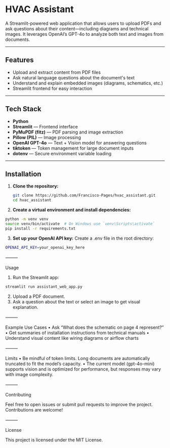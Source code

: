 # HVAC Assistant

A Streamlit-powered web application that allows users to upload PDFs and ask questions about their content—including diagrams and technical images. It leverages OpenAI’s GPT-4o to analyze both text and images from documents.

---

## Features

- Upload and extract content from PDF files
- Ask natural language questions about the document's text
- Understand and explain embedded images (diagrams, schematics, etc.)
- Streamlit frontend for easy interaction

---

## Tech Stack

- **Python**
- **Streamlit** — Frontend interface
- **PyMuPDF (fitz)** — PDF parsing and image extraction
- **Pillow (PIL)** — Image processing
- **OpenAI GPT-4o** — Text + Vision model for answering questions
- **tiktoken** — Token management for large document inputs
- **dotenv** — Secure environment variable loading

---

## Installation

1. **Clone the repository:**
   ```bash
   git clone https://github.com/Francisco-Pages/hvac_assistant.git
   cd hvac_assistant
   ```
2.	**Create a virtual environment and install dependencies:**
```bash
python -m venv venv
source venv/bin/activate  # On Windows use `venv\Scripts\activate`
pip install -r requirements.txt
```

3.	**Set up your OpenAI API key:**
Create a .env file in the root directory:
```bash
OPENAI_API_KEY=your_openai_key_here
```


⸻

Usage
1.	Run the Streamlit app:
```bash
streamlit run assistant_web_app.py
```

2.	Upload a PDF document.
3.	Ask a question about the text or select an image to get visual explanation.

⸻

Example Use Cases
	•	Ask “What does the schematic on page 4 represent?”
	•	Get summaries of installation instructions from technical manuals
	•	Understand visual content like wiring diagrams or airflow charts

⸻

Limits
	•	Be mindful of token limits. Long documents are automatically truncated to fit the model’s capacity.
	•	The current model (gpt-4o-mini) supports vision and is optimized for performance, but responses may vary with image complexity.

⸻

Contributing

Feel free to open issues or submit pull requests to improve the project. Contributions are welcome!

⸻

License

This project is licensed under the MIT License.


